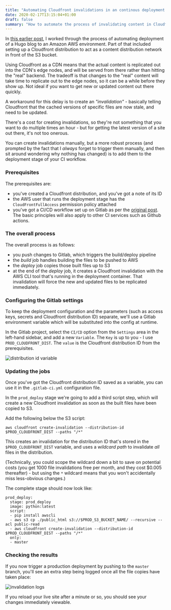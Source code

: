 ```yaml
---
title: "Automating Cloudfront invalidations in an continous deployment setup"
date: 2020-02-17T13:15:04+01:00
draft: false
summary: "How to automate the process of invalidating content in Cloudfront distributions, as part of a continuous deployment setup"
---
```


In [this earlier post](https://finleap.tech/posts/web-serving-on-aws/), I worked through the process of automating deployment of a Hugo blog to an Amazon AWS environment. Part of that included setting up a Cloudfront distribution to act as a content distribution network in front of the S3 bucket.  

Using Cloudfront as a CDN means that the actual content is replicated out into the CDN's edge nodes, and will be served from there rather than hitting the "real" backend. The tradeoff is that changes to the "real" content will take time to replicate out to the edge nodes, so it can be a while before they show up. Not ideal if you want to get new or updated content out there quickly.

A workaround for this delay is to create an _"invalidation"_ - basically telling Cloudfront that the cached versions of specific files are now stale, and need to be updated.

There's a cost for creating invalidations, so they're not something that you want to do multiple times an hour - but for getting the latest version of a site out there, it's not too onerous.

You can create invalidations manually, but a more robust process (and prompted by the fact that I _always_ forget to trigger them manually, and then sit around wondering why nothing has changed) is to add them to the deployment stage of your CI workflow.

### Prerequisites

The prerequisites are:

* you've created a Cloudfront distribution, and you've got a note of its ID
* the AWS user that runs the deployment stage has the `CloudFrontFullAccess` permission policy attached
* you've got a CI/CD workflow set up on Gitlab as per the [original post](https://finleap.tech/posts/web-serving-on-aws/). The basic principles will also apply to other CI services such as Github actions.

### The overall process

The overall process is as follows:

* you push changes to Gitlab, which triggers the build/deploy pipeline
* the _build_ job handles building the files to be pushed to AWS
* the _deploy_ job copies those built files up to S3
* at the end of the _deploy_ job, it creates a Cloudfront invalidation with the AWS CLI tool that's running in the deployment container. That invalidation will force the new and updated files to be replicated immediately.

### Configuring the Gitlab settings

To keep the deployment configuration and the parameters (such as access keys, secrets and Cloudfront distribution ID) separate, we'll use a Gitlab environment variable which will be substituted into the config at runtime.

In the Gitlab project, select the `CI/CD` option from the `Settings` area in the left-hand sidebar, and add a new `Variable`. The `Key` is up to you - I use `PROD_CLOUDFRONT_DIST`. The `value` is the Cloudfront distribution ID from the prerequisites.

![distribution id variable](/cloudfront/dist_id.png "Distribution ID variable")

### Updating the jobs

Once you've got the Cloudfront distribution ID saved as a variable, you can use it in the `.gitlab-ci.yml` configuration file.

In the `prod_deploy` stage we're going to add a third script step, which will create a new Cloudfront invalidation as soon as the built files have been copied to S3.

Add the following below the S3 script:

`aws cloudfront create-invalidation --distribution-id $PROD_CLOUDFRONT_DIST --paths "/*"`

This creates an invalidation for the distribution ID that's stored in the `$PROD_CLOUDFRONT_DIST` variable, and uses a _wildcard path_ to invalidate _all_ files in the distribution.

(Technically, you could scope the wildcard down a bit to save on potential costs (you get 1000 file invalidations free per month, and they cost $0.005 thereafter) - but using the `*` wildcard means that you won't accidentally miss less-obvious changes.)

The complete stage should now look like:

```
prod_deploy:
  stage: prod_deploy
  image: python:latest
  script:
  - pip install awscli
  - aws s3 cp ./public_html s3://$PROD_S3_BUCKET_NAME/ --recursive --acl public-read
  - aws cloudfront create-invalidation --distribution-id $PROD_CLOUDFRONT_DIST --paths "/*"
  only:
  - master
```

### Checking the results

If you now trigger a production deployment by pushing to the `master` branch, you'll see an extra step being logged once all the file copies have taken place:

![invalidation logs](/cloudfront/log.png "Invalidation log")

If you reload your live site after a minute or so, you should see your changes immediately viewable.